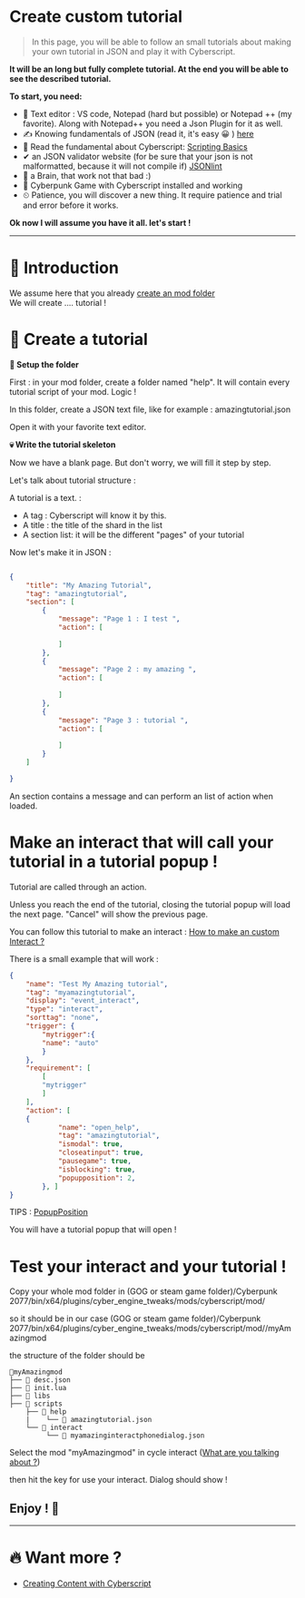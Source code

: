 # Create custom tutorial

> In this page, you will be able to follow an small tutorials about making your own tutorial in JSON and play it with Cyberscript.

**It will be an long but fully complete tutorial. At the end you will be able to see the described tutorial.**

**To start, you need:**
- 📄 Text editor : VS code, Notepad (hard but possible) or Notepad ++ (my favorite). Along with Notepad++ you need a Json Plugin for it as well.
- ✍️ Knowing fundamentals of JSON (read it, it's easy 😀 ) [here](https://www.w3schools.com/js/js_json_intro.asp)
- 💯 Read the fundamental about Cyberscript: [Scripting Basics](scripting-basics.md)
- ✔ an JSON validator website (for be sure that your json is not malformatted, because it will not compile if) [JSONlint](https://jsonlint.com/)
- 🧠 a Brain, that work not that bad :)
- 🥇 Cyberpunk Game with Cyberscript installed and working
- ⏲ Patience, you will discover a new thing. It require patience and trial and error before it works.

**Ok now I will assume you have it all. let's start !**<hr>

# 📁 Introduction

We assume here that you already [create an mod folder](create-an-mod-folder.md)
<br>We will create .... tutorial !

# 💬 Create a tutorial

**📂 Setup the folder**

First : in your mod folder, create a folder named "help". It will contain every tutorial script of your mod. Logic !

In this folder, create a JSON text file, like for example : amazingtutorial.json

Open it with your favorite text editor.

**💀 Write the tutorial skeleton**

Now we have a blank page. But don't worry, we will fill it step by step.

Let's talk about tutorial structure :

A tutorial is a text. :
- A tag : Cyberscript will know it by this.
- A title : the title of the shard in the list
- A section list:  it will be the different "pages" of your tutorial

Now let's make it in JSON :

```json

{
	"title": "My Amazing Tutorial",
	"tag": "amazingtutorial",
	"section": [
		{
			"message": "Page 1 : I test ",
			"action": [
				
			]
		},
		{
			"message": "Page 2 : my amazing ",
			"action": [
				
			]
		},
		{
			"message": "Page 3 : tutorial ",
			"action": [
				
			]
		}
	]

}

```

An section contains a message and can perform an list of action when loaded.


# Make an interact that will call your tutorial in a tutorial popup !

Tutorial are called through an action. 

Unless you reach the end of the tutorial, closing the tutorial popup will load the next page. "Cancel" will show the previous page.

You can follow this tutorial to make an interact : [How to make an custom Interact ?](create-custom-interact.md)

There is a small example that will work :

```json
{
	"name": "Test My Amazing tutorial",
	"tag": "myamazingtutorial",
	"display": "event_interact",
	"type": "interact",
	"sorttag": "none",
	"trigger": {
		"mytrigger":{
		"name": "auto"
	    }
	},
	"requirement": [
		[
		"mytrigger"
		]
	],
	"action": [
	{
           	"name": "open_help",
			"tag": "amazingtutorial",
			"ismodal": true,
			"closeatinput": true,
			"pausegame": true,
			"isblocking": true,
			"popupposition": 2,
        }, ]
}
```
TIPS : [PopupPosition](https://nativedb.red4ext.com/gamePopupPosition)

You will have a tutorial popup that will open ! 

# Test your interact and your tutorial !

Copy your whole mod folder in (GOG or steam game folder)/Cyberpunk 2077/bin/x64/plugins/cyber_engine_tweaks/mods/cyberscript/mod/

so it should be in our case (GOG or steam game folder)/Cyberpunk 2077/bin/x64/plugins/cyber_engine_tweaks/mods/cyberscript/mod//myAmazingmod

the structure of the folder should be


```structure
📂myAmazingmod
├── 📃 desc.json
├── 📃 init.lua
├── 📁 libs
├── 📁 scripts
	├── 📁 help
	|    └── 📃 amazingtutorial.json
	└── 📁 interact
	     └── 📃 myamazinginteractphonedialog.json
```

Select the mod "myAmazingmod" in cycle interact ([What are you talking about ?](cycle-throught-interact.md))

then hit the key for use your interact. Dialog should show !

<h2>Enjoy ! 🤠</h2><hr>

# 🔥 Want more ?
- [Creating Content with Cyberscript](creating-content-with-cyberscript.md)
